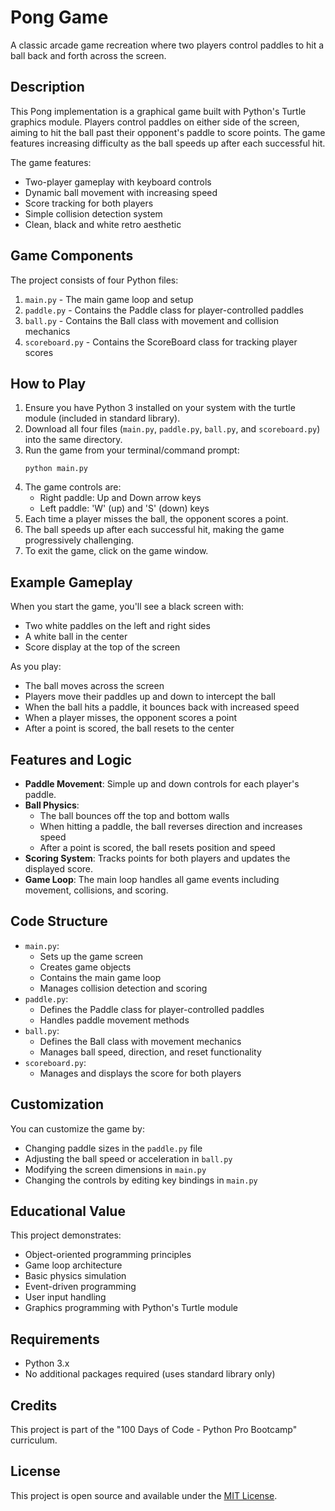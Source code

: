 # Pong Game

A classic arcade game recreation where two players control paddles to hit a ball back and forth across the screen.

## Description

This Pong implementation is a graphical game built with Python's Turtle graphics module. Players control paddles on either side of the screen, aiming to hit the ball past their opponent's paddle to score points. The game features increasing difficulty as the ball speeds up after each successful hit.

The game features:
- Two-player gameplay with keyboard controls
- Dynamic ball movement with increasing speed
- Score tracking for both players
- Simple collision detection system
- Clean, black and white retro aesthetic

## Game Components

The project consists of four Python files:
1. `main.py` - The main game loop and setup
2. `paddle.py` - Contains the Paddle class for player-controlled paddles
3. `ball.py` - Contains the Ball class with movement and collision mechanics
4. `scoreboard.py` - Contains the ScoreBoard class for tracking player scores

## How to Play

1. Ensure you have Python 3 installed on your system with the turtle module (included in standard library).
2. Download all four files (`main.py`, `paddle.py`, `ball.py`, and `scoreboard.py`) into the same directory.
3. Run the game from your terminal/command prompt:
   ```
   python main.py
   ```
4. The game controls are:
   - Right paddle: Up and Down arrow keys
   - Left paddle: 'W' (up) and 'S' (down) keys
5. Each time a player misses the ball, the opponent scores a point.
6. The ball speeds up after each successful hit, making the game progressively challenging.
7. To exit the game, click on the game window.

## Example Gameplay

When you start the game, you'll see a black screen with:
- Two white paddles on the left and right sides
- A white ball in the center
- Score display at the top of the screen

As you play:
- The ball moves across the screen
- Players move their paddles up and down to intercept the ball
- When the ball hits a paddle, it bounces back with increased speed
- When a player misses, the opponent scores a point
- After a point is scored, the ball resets to the center

## Features and Logic

- **Paddle Movement**: Simple up and down controls for each player's paddle.
- **Ball Physics**: 
  - The ball bounces off the top and bottom walls
  - When hitting a paddle, the ball reverses direction and increases speed
  - After a point is scored, the ball resets position and speed
- **Scoring System**: Tracks points for both players and updates the displayed score.
- **Game Loop**: The main loop handles all game events including movement, collisions, and scoring.

## Code Structure

- `main.py`:
  - Sets up the game screen
  - Creates game objects
  - Contains the main game loop
  - Manages collision detection and scoring
- `paddle.py`:
  - Defines the Paddle class for player-controlled paddles
  - Handles paddle movement methods
- `ball.py`:
  - Defines the Ball class with movement mechanics
  - Manages ball speed, direction, and reset functionality
- `scoreboard.py`:
  - Manages and displays the score for both players

## Customization

You can customize the game by:
- Changing paddle sizes in the `paddle.py` file
- Adjusting the ball speed or acceleration in `ball.py`
- Modifying the screen dimensions in `main.py`
- Changing the controls by editing key bindings in `main.py`

## Educational Value

This project demonstrates:
- Object-oriented programming principles
- Game loop architecture
- Basic physics simulation
- Event-driven programming
- User input handling
- Graphics programming with Python's Turtle module

## Requirements

- Python 3.x
- No additional packages required (uses standard library only)

## Credits

This project is part of the "100 Days of Code - Python Pro Bootcamp" curriculum.

## License

This project is open source and available under the [MIT License](https://opensource.org/licenses/MIT).
